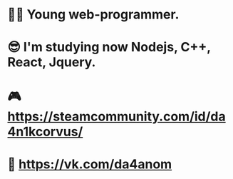 # 👨‍💻 Young web-programmer.
# :sunglasses: I'm studying now Nodejs, C++, React, Jquery.
# 🎮 https://steamcommunity.com/id/da4n1kcorvus/
# 💜 https://vk.com/da4anom
